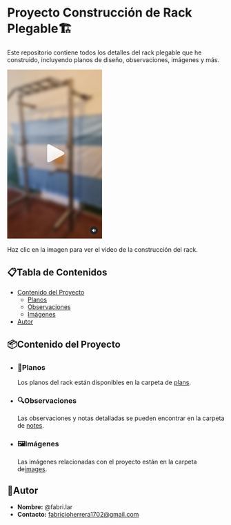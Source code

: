 # Proyecto Construcción de Rack Plegable🏗️

Este repositorio contiene todos los detalles del rack plegable que he construido, incluyendo planos de diseño, observaciones, imágenes y más.

<a href="https://www.instagram.com/reel/C8SmRuKOeO0/">
    <img src="./images/preview_rack1.png" alt="Vista Previa del Video" width="220">
</a>

Haz clic en la imagen para ver el video de la construcción del rack.

## 📋Tabla de Contenidos
- [Contenido del Proyecto](#contenido-del-proyecto)
  - [Planos](#planos)
  - [Observaciones](#observaciones)
  - [Imágenes](#imágenes)
- [Autor](#autor)

## 📦Contenido del Proyecto

- ### 📐Planos
  Los planos del rack están disponibles en la carpeta de [plans](./plans).

- ### 🔍Observaciones 
  Las observaciones y notas detalladas se pueden encontrar en la carpeta de [notes](./notes).

- ### 🖼Imágenes
  Las imágenes relacionadas con el proyecto están en la carpeta de[images](./images).

## 👤Autor
- **Nombre:** @fabri.lar
- **Contacto:** fabricioherrera1702@gmail.com
